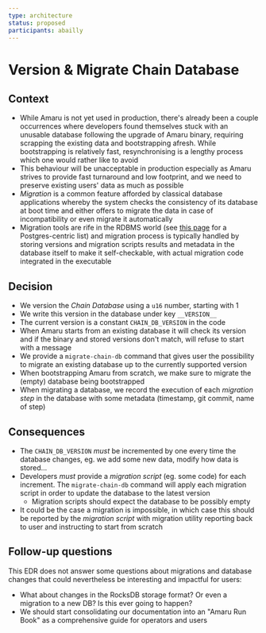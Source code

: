 ```yaml
---
type: architecture
status: proposed
participants: abailly
---
```


# Version & Migrate Chain Database

## Context

* While Amaru is not yet used in production, there's already been a couple occurrences where developers found themselves stuck with an unusable database following the upgrade of Amaru binary, requiring scrapping the existing data and bootstrapping afresh. While bootstrapping is relatively fast, resynchronising is a lengthy process which one would rather like to avoid
* This behaviour will be unacceptable in production especially as Amaru strives to provide fast turnaround and low footprint, and we need to preserve existing users' data as much as possible
* _Migration_ is a common feature afforded by classical database applications whereby the system checks the consistency of its database at boot time and either offers to migrate the data in case of incompatibility or even migrate it automatically
* Migration tools are rife in the RDBMS world (see [this page](https://wiki.postgresql.org/wiki/Change_management_tools_and_techniques) for a Postgres-centric list) and migration process is typically handled by storing versions and migration scripts results and metadata in the database itself to make it self-checkable, with actual migration code integrated in the executable

## Decision

* We version the _Chain Database_ using a `u16` number, starting with 1
* We write this version in the database under key `__VERSION__`
* The current version is a constant `CHAIN_DB_VERSION` in the code
* When Amaru starts from an existing database it will check its version and if the binary and stored versions don't match, will refuse to start with a message
* We provide a `migrate-chain-db` command that gives user the possibility to migrate an existing database up to the currently supported version
* When bootstrapping Amaru from scratch, we make sure to migrate the (empty) database being bootstrapped
* When migrating a database, we record the execution of each _migration step_ in the database with some metadata (timestamp, git commit, name of step)

## Consequences

* The `CHAIN_DB_VERSION` _must_ be incremented by one every time the database changes, eg. we add some new data, modify how data is stored...
* Developers _must_ provide a _migration script_ (eg. some code) for each increment. The `migrate-chain-db` command will apply each migration script in order to update the database to the latest version
  * Migration scripts should expect the database to be possibly empty
* It could be the case a migration is impossible, in which case this should be reported by the _migration script_ with migration utility reporting back to user and instructing to start from scratch

## Follow-up questions

This EDR does not answer some questions about migrations and database changes that could nevertheless be interesting and impactful for users:

* What about changes in the RocksDB storage format? Or even a migration to a new DB? Is this ever going to happen?
* We should start consolidating our documentation into an "Amaru Run Book" as a comprehensive guide for operators and users

